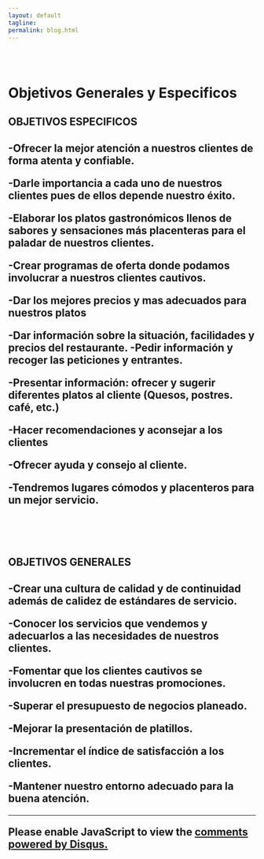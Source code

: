 ```yaml
---
layout: default
tagline:
permalink: blog.html
---
```

<br><br>

<h1>Objetivos Generales y Especificos</h1>

<h2>OBJETIVOS ESPECIFICOS<h2>

<p>-Ofrecer la mejor atención a nuestros clientes de forma atenta y confiable.</p>
<p>-Darle importancia a cada uno de nuestros clientes pues de ellos depende nuestro éxito.</p>
<p>-Elaborar los platos gastronómicos llenos de sabores y sensaciones más placenteras para el paladar de nuestros clientes.</p>
<p>-Crear programas de oferta donde podamos involucrar a nuestros clientes cautivos.</p>
<p>-Dar los mejores precios y mas adecuados para nuestros platos</p>
<p>-Dar información sobre la situación, facilidades y precios del restaurante. -Pedir información y recoger las peticiones y entrantes.</p>
<p>-Presentar información: ofrecer y sugerir diferentes platos al cliente (Quesos, postres. café, etc.)</p>
<p>-Hacer recomendaciones y aconsejar a los clientes</p>
<p>-Ofrecer ayuda y consejo al cliente.</p>
<p>-Tendremos lugares cómodos y placenteros para un mejor servicio.</p>

<br><br>

<h2>OBJETIVOS GENERALES<h2>

<p>-Crear una cultura de calidad y de continuidad además de calidez de estándares de servicio.</p>
<p>-Conocer los servicios que vendemos y adecuarlos a las necesidades de nuestros clientes.</p>
<p>-Fomentar que los clientes cautivos se involucren en todas nuestras promociones.</p>
<p>-Superar el presupuesto de negocios planeado.</p>
<p>-Mejorar la presentación de platillos.</p>
<p>-Incrementar el índice de satisfacción a los clientes.</p>
<p>-Mantener nuestro entorno adecuado para la buena atención.</p>

---
<div id="disqus_thread"></div>
<script>

/**
*  RECOMMENDED CONFIGURATION VARIABLES: EDIT AND UNCOMMENT THE SECTION BELOW TO INSERT DYNAMIC VALUES FROM YOUR PLATFORM OR CMS.
*  LEARN WHY DEFINING THESE VARIABLES IS IMPORTANT: https://disqus.com/admin/universalcode/#configuration-variables*/
/*
var disqus_config = function () {
this.page.url = PAGE_URL;  // Replace PAGE_URL with your page's canonical URL variable
this.page.identifier = PAGE_IDENTIFIER; // Replace PAGE_IDENTIFIER with your page's unique identifier variable
};
*/
(function() { // DON'T EDIT BELOW THIS LINE
var d = document, s = d.createElement('script');
s.src = 'https://introduccion.disqus.com/embed.js';
s.setAttribute('data-timestamp', +new Date());
(d.head || d.body).appendChild(s);
})();
</script>
<noscript>Please enable JavaScript to view the <a href="https://disqus.com/?ref_noscript">comments powered by Disqus.</a></noscript>
                            
